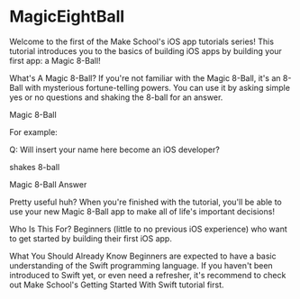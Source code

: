 # MagicEightBall
Welcome to the first of the Make School's iOS app tutorials series! This tutorial introduces you to the basics of building iOS apps by building your first app: a Magic 8-Ball!

What's A Magic 8-Ball?
If you're not familiar with the Magic 8-Ball, it's an 8-Ball with mysterious fortune-telling powers. You can use it by asking simple yes or no questions and shaking the 8-ball for an answer.

Magic 8-Ball

For example:

Q: Will insert your name here become an iOS developer?

shakes 8-ball

Magic 8-Ball Answer

Pretty useful huh? When you're finished with the tutorial, you'll be able to use your new Magic 8-Ball app to make all of life's important decisions!

Who Is This For?
Beginners (little to no previous iOS experience) who want to get started by building their first iOS app.

What You Should Already Know
Beginners are expected to have a basic understanding of the Swift programming language. If you haven't been introduced to Swift yet, or even need a refresher, it's recommend to check out Make School's Getting Started With Swift tutorial first.

